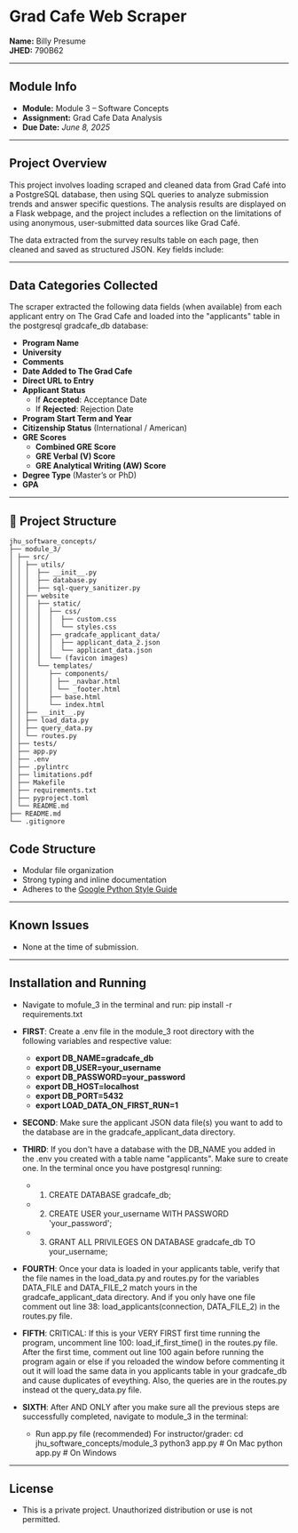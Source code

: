 # Grad Cafe Web Scraper

**Name:** Billy Presume  
**JHED:** 790B62  

---

## Module Info

- **Module:** Module 3 – Software Concepts  
- **Assignment:** Grad Cafe Data Analysis  
- **Due Date:** *June 8, 2025*

---

## Project Overview

This project involves loading scraped and cleaned data from Grad Café into a PostgreSQL database, then using SQL queries to analyze submission trends and answer specific questions. The analysis results are displayed on a Flask webpage, and the project includes a reflection on the limitations of using anonymous, user-submitted data sources like Grad Café.

The data extracted from the survey results table on each page, then cleaned and saved as structured JSON. Key fields include:

---

## Data Categories Collected

The scraper extracted the following data fields (when available) from each applicant entry on The Grad Cafe and loaded into the "applicants" table in the postgresql gradcafe_db database:

- **Program Name**
- **University**
- **Comments**
- **Date Added to The Grad Cafe**
- **Direct URL to Entry**
- **Applicant Status**
  - If **Accepted**: Acceptance Date
  - If **Rejected**: Rejection Date
- **Program Start Term and Year**
- **Citizenship Status** (International / American)
- **GRE Scores**  
  - **Combined GRE Score**
  - **GRE Verbal (V) Score**
  - **GRE Analytical Writing (AW) Score**
- **Degree Type** (Master’s or PhD)
- **GPA**

---

## 📁 Project Structure

```text
jhu_software_concepts/
├── module_3/
│ ├── src/
│ │ ├── utils/
│ │ │  ├── __init__.py
│ │ │  ├── database.py
│ │ │  ├── sql-query_sanitizer.py
│ │ ├── website
│ │ │  ├── static/
│ │ │  │  ├── css/
│ │ │  │  │  ├── custom.css
│ │ │  │  │  └── styles.css
│ │ │  │  ├── gradcafe_applicant_data/
│ │ │  │  │  ├── applicant_data_2.json
│ │ │  │  │  └── applicant_data.json
│ │ │  │  └── (favicon images)
│ │ │  └── templates/
│ │ │     ├── components/
│ │ │     │ ├── _navbar.html
│ │ │     │ └── _footer.html
│ │ │     ├── base.html
│ │ │     └── index.html
│ │ ├── __init__.py
│ │ ├── load_data.py
│ │ ├── query_data.py
│ │ └── routes.py
│ ├── tests/
│ ├── app.py
│ ├── .env
│ ├── .pylintrc
│ ├── limitations.pdf
│ ├── Makefile
│ ├── requirements.txt
│ ├── pyproject.toml
│ └── README.md
├── README.md
└── .gitignore
```

## Code Structure

- Modular file organization
- Strong typing and inline documentation
- Adheres to the [Google Python Style Guide](https://google.github.io/styleguide/pyguide.html)

---

## Known Issues

- None at the time of submission.

---

## Installation and Running 

- Navigate to mofule_3 in the terminal and run: pip install -r requirements.txt

- **FIRST**: Create a .env file in the module_3 root directory with the following variables and respective value:
  - **export DB_NAME=gradcafe_db**
  - **export DB_USER=your_username**
  - **export DB_PASSWORD=your_password**
  - **export DB_HOST=localhost**
  - **export DB_PORT=5432**
  - **export LOAD_DATA_ON_FIRST_RUN=1**

- **SECOND**: Make sure the applicant JSON data file(s) you want to add to the database are in the gradcafe_applicant_data directory.

- **THIRD**: If you don't have a database with the DB_NAME you added in the .env you created with a table name "applicants". Make sure to create one. In the terminal once you have postgresql running:
    - 1) CREATE DATABASE gradcafe_db;
    - 2) CREATE USER your_username WITH PASSWORD 'your_password';
    - 3) GRANT ALL PRIVILEGES ON DATABASE gradcafe_db TO your_username;

- **FOURTH**: Once your data is loaded in your applicants table, verify that the file names in the load_data.py and routes.py for the variables DATA_FILE and DATA_FILE_2 match yours in the gradcafe_applicant_data directory. And if you only have one file comment out line 38: load_applicants(connection, DATA_FILE_2) in the routes.py file.

- **FIFTH**: CRITICAL: If this is your VERY FIRST first time running the program, uncomment line 100: load_if_first_time() in the routes.py file. After the first time, comment out line 100 again before running the program again or else if you reloaded the window before commenting it out it will load the same data in you applicants table in your gradcafe_db and cause duplicates of eveything. Also, the queries are in the routes.py instead ot the query_data.py file.

- **SIXTH**: After AND ONLY after you make sure all the previous steps are successfully completed, navigate to module_3 in the terminal:
  - Run app.py file (recommended)
    For instructor/grader:
      cd jhu_software_concepts/module_3
      python3 app.py  # On Mac
      python app.py   # On Windows

---

## License

- This is a private project. Unauthorized distribution or use is not permitted.